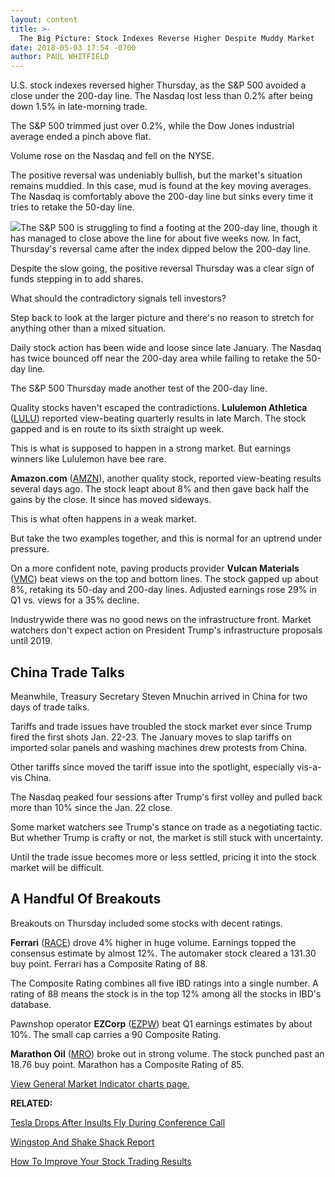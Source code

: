 ```yaml
---
layout: content
title: >-
  The Big Picture: Stock Indexes Reverse Higher Despite Muddy Market
date: 2018-05-03 17:54 -0700
author: PAUL WHITFIELD
---
```






U.S. stock indexes reversed higher Thursday, as the S&P 500 avoided a close under the 200-day line. The Nasdaq lost less than 0.2% after being down 1.5% in late-morning trade.




The S&P 500 trimmed just over 0.2%, while the Dow Jones industrial average ended a pinch above flat.


Volume rose on the Nasdaq and fell on the NYSE.


The positive reversal was undeniably bullish, but the market's situation remains muddied. In this case, mud is found at the key moving averages. The Nasdaq is comfortably above the 200-day line but sinks every time it tries to retake the 50-day line.


![](https://www.investors.com/wp-content/uploads/2018/05/MP_3x4_050318-193x300.jpg)The S&P 500 is struggling to find a footing at the 200-day line, though it has managed to close above the line for about five weeks now. In fact, Thursday's reversal came after the index dipped below the 200-day line.


Despite the slow going, the positive reversal Thursday was a clear sign of funds stepping in to add shares.


What should the contradictory signals tell investors?


Step back to look at the larger picture and there's no reason to stretch for anything other than a mixed situation.


Daily stock action has been wide and loose since late January. The Nasdaq has twice bounced off near the 200-day area while failing to retake the 50-day line.


The S&P 500 Thursday made another test of the 200-day line.


Quality stocks haven't escaped the contradictions. **Lululemon Athletica** ([LULU](https://research.investors.com/quote.aspx?symbol=LULU)) reported view-beating quarterly results in late March. The stock gapped and is en route to its sixth straight up week.


This is what is supposed to happen in a strong market. But earnings winners like Lululemon have bee rare.



**Amazon.com** ([AMZN](https://research.investors.com/quote.aspx?symbol=AMZN)), another quality stock, reported view-beating results several days ago. The stock leapt about 8% and then gave back half the gains by the close. It since has moved sideways.


This is what often happens in a weak market.


But take the two examples together, and this is normal for an uptrend under pressure.


On a more confident note, paving products provider **Vulcan Materials** ([VMC](https://research.investors.com/quote.aspx?symbol=VMC)) beat views on the top and bottom lines. The stock gapped up about 8%, retaking its 50-day and 200-day lines. Adjusted earnings rose 29% in Q1 vs. views for a 35% decline.


Industrywide there was no good news on the infrastructure front. Market watchers don't expect action on President Trump's infrastructure proposals until 2019.


China Trade Talks
-----------------


Meanwhile, Treasury Secretary Steven Mnuchin arrived in China for two days of trade talks.


Tariffs and trade issues have troubled the stock market ever since Trump fired the first shots Jan. 22-23. The January moves to slap tariffs on imported solar panels and washing machines drew protests from China.


Other tariffs since moved the tariff issue into the spotlight, especially vis-a-vis China.


The Nasdaq peaked four sessions after Trump's first volley and pulled back more than 10% since the Jan. 22 close.


Some market watchers see Trump's stance on trade as a negotiating tactic. But whether Trump is crafty or not, the market is still stuck with uncertainty.


Until the trade issue becomes more or less settled, pricing it into the stock market will be difficult.


A Handful Of Breakouts
----------------------


Breakouts on Thursday included some stocks with decent ratings.


**Ferrari** ([RACE](https://research.investors.com/quote.aspx?symbol=RACE)) drove 4% higher in huge volume. Earnings topped the consensus estimate by almost 12%. The automaker stock cleared a 131.30 buy point. Ferrari has a Composite Rating of 88.


The Composite Rating combines all five IBD ratings into a single number. A rating of 88 means the stock is in the top 12% among all the stocks in IBD's database.


Pawnshop operator **EZCorp** ([EZPW](https://research.investors.com/quote.aspx?symbol=EZPW)) beat Q1 earnings estimates by about 10%. The small cap carries a 90 Composite Rating.


**Marathon Oil** ([MRO](https://research.investors.com/quote.aspx?symbol=MRO)) broke out in strong volume. The stock punched past an 18.76 buy point. Marathon has a Composite Rating of 85.


[View General Market Indicator charts page.](https://www.investors.com/wp-content/uploads/2018/05/IBD0305154021GMI.pdf)


**RELATED:**


[Tesla Drops After Insults Fly During Conference Call](https://www.investors.com/news/technology/tesla-stock-musk-earnings-call/)


[Wingstop And Shake Shack Report](https://www.investors.com/news/wingstop-shake-shack-q1-earnings-stock-buy-point/)


[How To Improve Your Stock Trading Results](https://www.investors.com/how-to-invest/investors-corner/how-to-improve-stock-trading-results-get-fit/)


 




